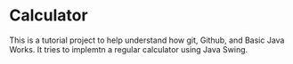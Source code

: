 # Calculator
This is a tutorial project to help understand how git, Github, and Basic Java Works.
It tries to implemtn a regular calculator using Java Swing.
